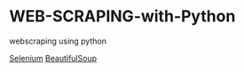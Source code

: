 # WEB-SCRAPING-with-Python
webscraping using python

[Selenium](/Webscraping/SELENIUM_BASICS/)
[BeautifulSoup](/Webscraping/BS4_BASICS/)
